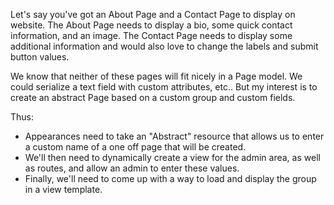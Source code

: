 Let's say you've got an About Page and a Contact Page to display on website.
The About Page needs to display a bio, some quick contact information, and an image.
The Contact Page needs to display some additional information and would also love to change the labels and submit button values.

We know that neither of these pages will fit nicely in a Page model.  We could serialize a text field with custom attributes, etc.. 
But my interest is to create an abstract Page based on a custom group and custom fields.

Thus:

- Appearances need to take an "Abstract" resource that allows us to enter a custom name of a one off page that will be created.
- We'll then need to dynamically create a view for the admin area, as well as routes, and allow an admin to enter these values.
- Finally, we'll need to come up with a way to load and display the group in a view template. 